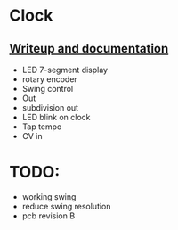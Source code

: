 # Clock

## [Writeup and documentation](https://rabid.audio/projects/synth/clk/)

- LED 7-segment display
- rotary encoder
- Swing control
- Out
- subdivision out
- LED blink on clock
- Tap tempo
- CV in


# TODO:

- working swing
- reduce swing resolution
- pcb revision B
